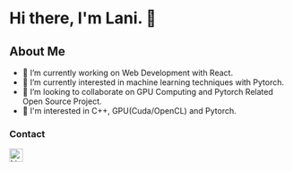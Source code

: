 # Hi there, I'm Lani. 👋

## About Me
- 🔭 I’m currently working on Web Development with React.
- 🌱 I’m currently interested in machine learning techniques with Pytorch.
- 👯 I’m looking to collaborate on GPU Computing and Pytorch Related Open Source Project.
- 💬 I'm interested in C++, GPU(Cuda/OpenCL) and Pytorch.

### Contact
[<img align="left" alt="LinkedIn" width="24px" src="https://raw.githubusercontent.com/FortAwesome/Font-Awesome/master/svgs/brands/linkedin.svg" />][LinkedIn]


<!--
**xlpiao/xlpiao** is a ✨ _special_ ✨ repository because its `README.md` (this file) appears on your GitHub profile.

Here are some ideas to get you started:

- 🔭 I’m currently working on ...
- 🌱 I’m currently learning ...
- 👯 I’m looking to collaborate on ...
- 🤔 I’m looking for help with ...
- 💬 Ask me about ...
- 📫 How to reach me: ...
- 😄 Pronouns: ...
- ⚡ Fun fact: ...
-->
[LinkedIn]: https://www.linkedin.com/in/xlpiao/
